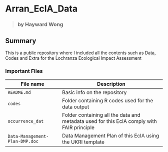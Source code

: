 # Arran_EcIA_Data
> ### by Hayward Wong
## Summary
This is a public repository where I included all the contents such as Data, Codes and Extra for the Lochranza Ecological Impact Assessment
### Important Files

| File name | Description |
| ---- | ---- |
```README.md``` | Basic info on the repository
```codes``` | Folder containing R codes used for the data output
```occurrence_dat```| Folder containing all the data and metadata used for this EcIA comply with FAIR principle
```Data-Management-Plan-DMP.doc```| Data Management Plan of this EcIA using the UKRI template
